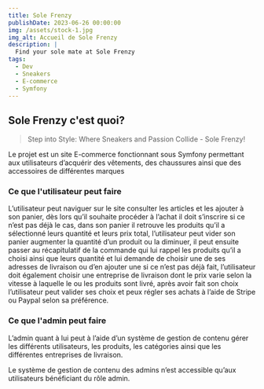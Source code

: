 ```yaml
---
title: Sole Frenzy
publishDate: 2023-06-26 00:00:00
img: /assets/stock-1.jpg
img_alt: Accueil de Sole Frenzy
description: |
  Find your sole mate at Sole Frenzy
tags:
  - Dev
  - Sneakers
  - E-commerce
  - Symfony
---
```


## Sole Frenzy c'est quoi?

> Step into Style: Where Sneakers and Passion Collide - Sole Frenzy!

Le projet est un site E-commerce fonctionnant sous Symfony permettant aux utilisateurs d’acquérir des vêtements, des chaussures ainsi que des accessoires de différentes marques

### Ce que l'utilisateur peut faire

L’utilisateur peut naviguer sur le site consulter les articles et les ajouter à son panier, dès lors qu’il souhaite procéder à l’achat il doit s’inscrire si ce n’est pas déjà le cas, dans son panier il retrouve les produits qu’il a sélectionné leurs quantité et leurs prix total, l’utilisateur peut vider son panier augmenter la quantité d’un produit ou la diminuer, il peut ensuite passer au récapitulatif de la commande qui lui rappel les produits qu’il a choisi ainsi que leurs quantité et lui demande de choisir une de ses adresses de livraison ou d’en ajouter une si ce n’est pas déjà fait, l’utilisateur doit également choisir une entreprise de livraison dont le prix varie selon la vitesse à laquelle le ou les produits sont livré, après avoir fait son choix l’utilisateur peut valider ses choix et peux régler ses achats à l’aide de Stripe ou Paypal selon sa préférence.

### Ce que l'admin peut faire

L’admin quant à lui peut à l’aide d’un système de gestion de contenu gérer les différents utilisateurs, les produits, les catégories ainsi que les différentes entreprises de livraison.

Le système de gestion de contenu des admins n’est accessible qu’aux utilisateurs bénéficiant du rôle admin.
